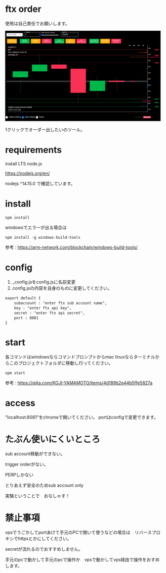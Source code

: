 # ftx order

使用は自己責任でお願いします。

![sample](https://github.com/sakiyamajp/ftxorder/blob/master/sample.png?raw=true)

1クリックでオーダー出したいのツール。

# requirements
install LTS node.js 

https://nodejs.org/en/

nodejs ^14.15.0 で確認しています。

# install

```
npm install
```

windowsでエラーが出る場合は

```
npm install -g windows-build-tools
```
参考 : https://arm-network.com/blockchain/windows-build-tools/

# config
1. _config.jsをconfig.jsに名前変更
2. config.jsの内容を自身のものに変更してください。
```
export default {
	subaccount : "enter ftx sub account name",
	key : "enter ftx api key",
	secret : "enter ftx api secret",
	port : 8081
}
```
# start
各コマンドはwindowsならコマンドプロンプトからmac linuxならターミナルからこのプロジェクトフォルダに移動し行ってください。
```
npm start
```
参考 : 
https://qiita.com/KOJI-YAMAMOTO/items/4d189b2e44b5ffe5827a

# access
"localhost:8081"をchromeで開いてください。
portはconfigで変更できます。

# たぶん使いにくいところ
sub account移動ができない。

trigger orderがない。

PERPしかない

とりあえず安全のためsub account only

実験ということで　おなしゃす！

# 禁止事項

vpsでうごかしてportあけて手元のPCで開いて使うなどの場合は　リバースプロキシでhttpsとかにしてください。

secretが流れるのでおすすめしません。

手元のpcで動かして手元のpcで操作か　vpsで動かしてvps経由で操作をおすめします。
